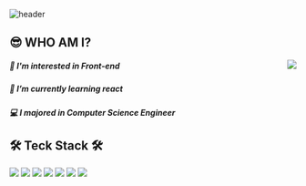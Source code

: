 
![header](https://capsule-render.vercel.app/api?type=shark&color=FFA883&height=300&section=header&text=Gyuhan%20Park&fontSize=90&fontAlign=50)

## 😎  WHO AM I?
<img  align='right' src="http://mazassumnida.wtf/api/v2/generate_badge?boj=rbgksqkr">

##### 🤔 I'm interested in Front-end

##### 🌱 I’m currently learning react

##### 💻 I majored in Computer Science Engineer




## 🛠️ Teck Stack 🛠️
<img src="https://img.shields.io/badge/Python-3766AB?style=flat-square&logo=Python&logoColor=white"/> <img src="https://img.shields.io/badge/Java-007396?style=flat-square&logo=Java&logoColor=white"/>
 <img src="https://img.shields.io/badge/JavaScript-F7DF1E?style=flat-square&logo=Javascript&logoColor=black"/>
 <img src="https://img.shields.io/badge/node.js-339933?style=flat-square&logo=node.js&logoColor=white"/>
 <img src="https://img.shields.io/badge/express-000000?style=flat-square&logo=express&logoColor=white"/>
 <img src="https://img.shields.io/badge/MySQL-4479A1?style=flat-square&logo=MySQL&logoColor=white"/>
 <img src="https://img.shields.io/badge/aws-232F3E?style=flat-square&logo=amazon-aws&logoColor=white"/> 

